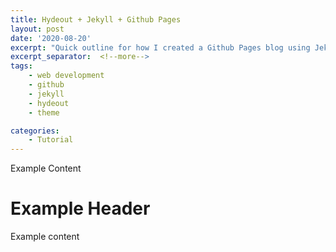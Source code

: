 ```yaml
---
title: Hydeout + Jekyll + Github Pages
layout: post
date: '2020-08-20'
excerpt: "Quick outline for how I created a Github Pages blog using Jekyll and the Hydeout theme."
excerpt_separator:  <!--more-->
tags: 
    - web development
    - github
    - jekyll
    - hydeout
    - theme

categories: 
    - Tutorial
---
```

Example Content

# Example Header 

Example content